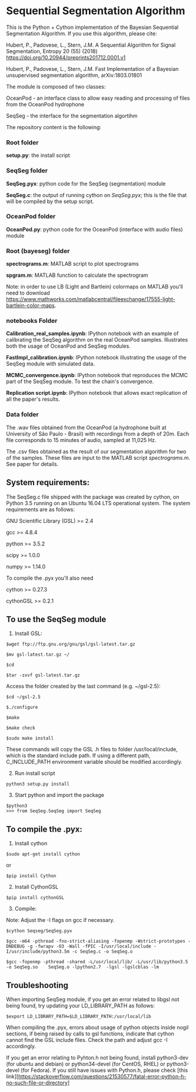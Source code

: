 # Sequential Segmentation Algorithm

This is the Python + Cython implementation of the Bayesian Sequential Segmentation Algorithm.
If you use this algorithm, please cite:

Hubert, P., Padovese, L., Stern, J.M. A Sequential Algorithm for Signal Segmentation, Entropy 20 (55)  (2018) https://doi.org/10.20944/preprints201712.0001.v1

Hubert, P., Padovese, L., Stern, J.M. Fast Implementation of a Bayesian unsupervised segmentation algorithm, arXiv:1803.01801

The module is composed of two classes:

OceanPod - an interface class to allow easy reading and processing of files from the OceanPod hydrophone

SeqSeg - the interface for the segmentation algortihm

The repository content is the following:

### Root folder

**setup.py**: the install script

### SeqSeg folder

**SeqSeg.pyx**: python code for the SeqSeg (segmentation) module

**SeqSeg.c**: the output of running cython on *SeqSeg.pyx*; this is the file that will be compiled by the setup script.

### OceanPod folder

**OceanPod.py**: python code for the OceanPod (interface with audio files) module


### Root (bayeseg) folder

**spectrograms.m**: MATLAB script to plot spectrograms

**spgram.m**: MATLAB function to calculate the spectrogram

Note: in order to use LB (Light and Bartlein) colormaps on MATLAB you'll need to download https://www.mathworks.com/matlabcentral/fileexchange/17555-light-bartlein-color-maps.

### notebooks Folder

**Calibration_real_samples.ipynb**: IPython notebook with an example of calibrating the SeqSeg algorithm on the real OceanPod samples. Illustrates both the usage of OceanPod and SeqSeg modules.

**FastImpl_calibration.ipynb**: IPython notebook illustrating the usage of the SeqSeg module with simulated data.

**MCMC_convergence.ipynb**: IPython notebook that reproduces the MCMC part of the SeqSeg module. To test the chain's convergence.

**Replication script.ipynb**: IPython notebook that allows exact replication of all the paper's results.


### Data folder

The .wav files obtained from the OceanPod (a hydrophone built at University of São Paulo - Brasil) with recordings from a depth of 20m. Each file corresponds to 15 minutes of audio, sampled at 11,025 Hz.

The .csv files obtained as the result of our segmentation algorithm for two of the samples. These files are input to the MATLAB script *spectrograms.m*. See paper for details.



## System requirements:

The SeqSeg.c file shipped with the package was created by cython, on Python 3.5 running on an Ubuntu 16.04 LTS operational system. The system requirements are as follows:

GNU Scientific Library (GSL) >= 2.4

gcc >= 4.8.4

python >= 3.5.2

scipy >= 1.0.0

numpy >= 1.14.0

To compile the .pyx you'll also need

cython >= 0.27.3

cythonGSL >= 0.2.1


## To use the SeqSeg module

1. Install GSL:

```
$wget ftp://ftp.gnu.org/gnu/gsl/gsl-latest.tar.gz

$mv gsl-latest.tar.gz ~/

$cd

$tar -zxvf gsl-latest.tar.gz
```

Access the folder created by the last command (e.g. ~/gsl-2.5):

```
$cd ~/gsl-2.5

$./configure

$make

$make check

$sudo make install
```

These commands will copy the GSL .h files to folder /usr/local/include, which is the standard include path. If using a different path, C_INCLUDE_PATH environment variable should be modified accordingly.

2. Run install script

```
python3 setup.py install
```

3. Start python and import the package

```
$python3
>>> from SeqSeg.SeqSeg import SeqSeg
```

## To compile the .pyx:


1. Install cython

```
$sudo apt-get install cython
```

or

```
$pip install Cython
```

2. Install CythonGSL

```
$pip install cythonGSL
```

3. Compile:

Note: Adjust the -I flags on gcc if necessary.

```
$cython Seqseg/SeqSeg.pyx

$gcc -m64 -pthread -fno-strict-aliasing -fopenmp -Wstrict-prototypes -DNDEBUG -g -fwrapv -O3 -Wall -fPIC -I/usr/local/include -I/usr/include/python3.5m -c SeqSeg.c -o SeqSeg.o

$gcc -fopenmp -pthread -shared -L/usr/local/lib/ -L/usr/lib/python3.5 -o SeqSeg.so    SeqSeg.o -lpython2.7  -lgsl -lgslcblas -lm
```

## Troubleshooting

When importing SeqSeg module, if you get an error related to libgsl not being found, try updating your LD_LIBRARY_PATH as follows:

```
$export LD_LIBRARY_PATH=$LD_LIBRARY_PATH:/usr/local/lib
```

When compiling the .pyx, errors about usage of python objects inside nogil sections, if being raised by calls to gsl functions, indicate that cython cannot find the GSL include files. Check the path and adjust gcc -I accordingly.

If you get an error relating to Pyhton.h not being found, install python3-dev (for ubuntu and debian) or python34-devel (for CentOS, RHEL) or python3-devel (for Fedora). If you still have issues with Python.h, please check [this link][https://stackoverflow.com/questions/21530577/fatal-error-python-h-no-such-file-or-directory]
